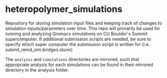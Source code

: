 # heteropolymer_simulations

Repository for storing simulation input files and keeping track of changes to simulation inputs/parameters over time. This repo will primarily be used for running and analyzing Gromacs simulations on CU Boulder's Summit supercomputer. If additional submission scripts are needed, be sure to specify which super computer the submission script is written for (i.e. submit\_remd\_sim.bridges.slurm)

The `analysis` and `simulations` directories are mirrored, such that appropriate analysis for each simulations can be found in their mirrored directory in the analysis folder.


